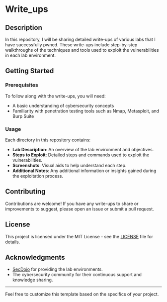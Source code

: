 # Write_ups

## Description

In this repository, I will be sharing detailed write-ups of various labs that I have successfully pwned. These write-ups include step-by-step walkthroughs of the techniques and tools used to exploit the vulnerabilities in each lab environment.

## Getting Started

### Prerequisites

To follow along with the write-ups, you will need:

- A basic understanding of cybersecurity concepts
- Familiarity with penetration testing tools such as Nmap, Metasploit, and Burp Suite

### Usage

Each directory in this repository contains:

- **Lab Description**: An overview of the lab environment and objectives.
- **Steps to Exploit**: Detailed steps and commands used to exploit the vulnerabilities.
- **Screenshots**: Visual aids to help understand each step.
- **Additional Notes**: Any additional information or insights gained during the exploitation process.

## Contributing

Contributions are welcome! If you have any write-ups to share or improvements to suggest, please open an issue or submit a pull request.

## License

This project is licensed under the MIT License - see the [LICENSE](LICENSE) file for details.

## Acknowledgments

- [SecDojo](https://secdojo.com/) for providing the lab environments.
- The cybersecurity community for their continuous support and knowledge sharing.

---

Feel free to customize this template based on the specifics of your project.
